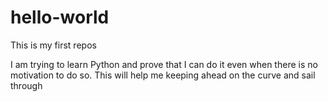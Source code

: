 # hello-world
This is my first repos

I am trying to learn Python and prove that I can do it even when there is no motivation to do so.
This will help me keeping ahead on the curve and sail through


